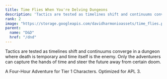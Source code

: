 ```yaml
---
title: Time Flies When You're Delving Dungeons
description: 'Tactics are tested as timelines shift and continuums converge in a dungeon where death is temporary and time itself is the enemy. Only the adventurers can capture the hands of time and steer the future away from certain doom.'
rank: 2
image: "https://storage.googleapis.com/davidharmonioassets/time_flies.png"
parent:
  name: "D&D"
  href: "/dnd"
---
```


Tactics are tested as timelines shift and continuums converge in a dungeon where death is temporary and time itself is the enemy. Only the adventurers can capture the hands of time and steer the future away from certain doom.

A Four-Hour Adventure for Tier 1 Characters. Optimized for APL 3. 
